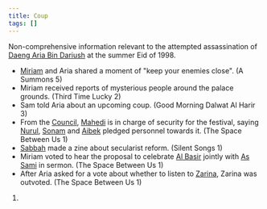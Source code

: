 ```yaml
---
title: Coup
tags: []
---
```

Non-comprehensive information relevant to the attempted assassination of [Daeng Aria Bin Dariush](/_wiki/aria.md) at the summer Eid of 1998.
- [Miriam](/_wiki/miriam.md) and Aria shared a moment of "keep your enemies close". (A Summons 5)
- Miriam received reports of mysterious people around the palace grounds. (Third Time Lucky 2)
- Sam told Aria about an upcoming coup. (Good Morning Dalwat Al Harir 3)
- From the [Council](/_wiki/council.md), [Mahedi](/_wiki/mahedi.md) is in charge of security for the festival, saying [Nurul](/_wiki/nurul.md), [Sonam](/_wiki/sonam.md) and [Aibek](/_wiki/aibek.md) pledged personnel towards it. (The Space Between Us 1)
- [Sabbah](/_wiki/sabbah.md) made a zine about secularist reform. (Silent Songs 1)
- Miriam voted to hear the proposal to celebrate [Al Basir](/_wiki/al-basir.md) jointly with [As Sami](/_wiki/as-sami.md) in sermon. (The Space Between Us 1)
- After Aria asked for a vote about whether to listen to [Zarina](/_wiki/zarina.md), Zarina was outvoted. (The Space Between Us 1)
 1)

